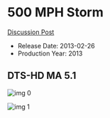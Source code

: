 # 500 MPH Storm

[Discussion Post](https://www.avsforum.com/threads/bass-eq-for-filtered-movies.2995212/post-57464304)

* Release Date: 2013-02-26
* Production Year: 2013

## DTS-HD MA 5.1

![img 0](https://i.imgur.com/1cvQ4pi.jpg)

![img 1](https://i.imgur.com/eaXF8yE.jpg)

